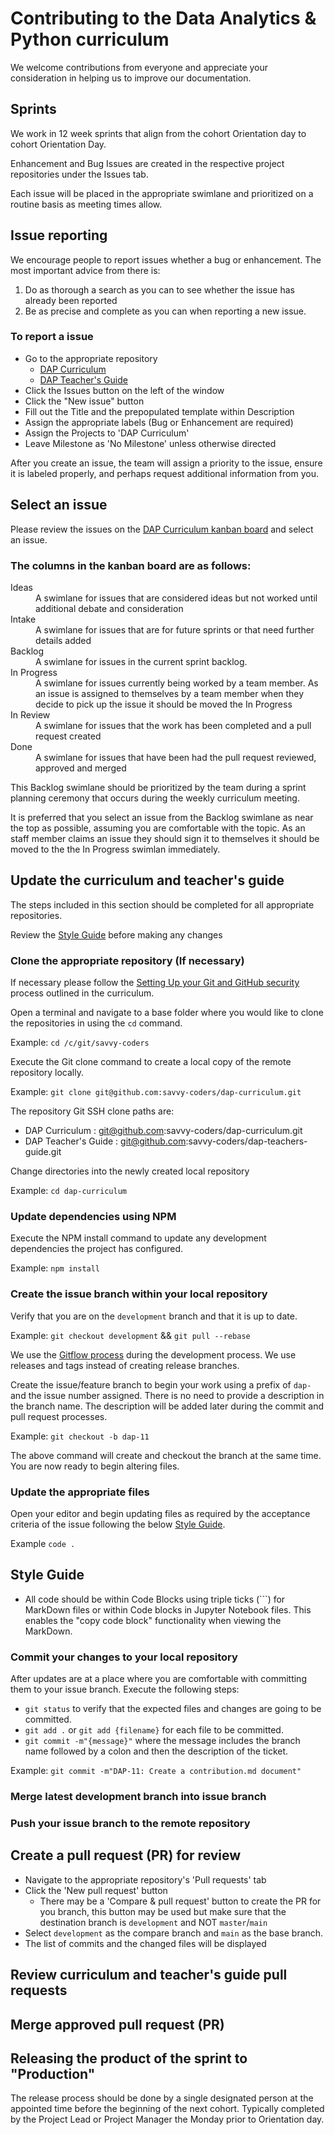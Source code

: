 # Contributing to the Data Analytics & Python curriculum

We welcome contributions from everyone and appreciate your consideration in helping us to improve our documentation.  

## Sprints

We work in 12 week sprints that align from the cohort Orientation day to cohort Orientation Day.

Enhancement and Bug Issues are created in the respective project repositories under the Issues tab.

Each issue will be placed in the appropriate swimlane and prioritized on a routine basis as meeting times allow.

## Issue reporting

We encourage people to report issues whether a bug or enhancement. The most important advice from there is:

1. Do as thorough a search as you can to see whether the issue has already been reported
1. Be as precise and complete as you can when reporting a new issue.

### To report a issue

- Go to the appropriate repository
  - [DAP Curriculum](https://github.com/savvy-coders/dap-curriculum)
  - [DAP Teacher's Guide](https://github.com/savvy-coders/dap-teachers-guide)
- Click the Issues button on the left of the window
- Click the "New issue" button
- Fill out the Title and the prepopulated template within Description
- Assign the appropriate labels (Bug or Enhancement are required)
- Assign the Projects to 'DAP Curriculum'
- Leave Milestone as 'No Milestone' unless otherwise directed

After you create an issue, the team will assign a priority to the issue, ensure it is labeled properly, and perhaps request additional information from you.

## Select an issue

Please review the issues on the [DAP Curriculum kanban board](https://github.com/orgs/savvy-coders/projects/3) and select an issue.

### The columns in the kanban board are as follows:

<dl>
  <dt>Ideas</dt>
  <dd>A swimlane for issues that are considered ideas but not worked until additional debate and consideration</dd>
  <dt>Intake</dt>
  <dd>A swimlane for issues that are for future sprints or that need further details added</dd>
  <dt>Backlog</dt>
  <dd>A swimlane for issues in the current sprint backlog.</dd>
  <dt>In Progress</dt>
  <dd>A swimlane for issues currently being worked by a team member.  As an issue is assigned to themselves by a team member when they decide to pick up the issue it should be moved the In Progress</dd>
  <dt>In Review</dt>
  <dd>A swimlane for issues that the work has been completed and a pull request created</dd>
  <dt>Done</dt>
  <dd>A swimlane for issues that have been had the pull request reviewed, approved and merged</dd>
</dl>

This Backlog swimlane should be prioritized by the team during a sprint planning ceremony that occurs during the weekly curriculum meeting.

It is preferred that you select an issue from the Backlog swimlane as near the top as possible, assuming you are comfortable with the topic.  As an staff member claims an issue they should sign it to themselves it should be moved to the the In Progress swimlan immediately.

## Update the curriculum and teacher's guide

The steps included in this section should be completed for all appropriate repositories.

Review the [Style Guide](#style-guide) before making any changes

### Clone the appropriate repository (If necessary)

If necessary please follow the [Setting Up your Git and GitHub security](Section00/0.1.1-GitHub_SSH_Key.md) process outlined in the curriculum.

Open a terminal and navigate to a base folder where you would like to clone the repositories in using the `cd` command.

Example: `cd /c/git/savvy-coders`

Execute the Git clone command to create a local copy of the remote repository locally.

Example: `git clone git@github.com:savvy-coders/dap-curriculum.git`

The repository Git SSH clone paths are:

- DAP Curriculum : git@github.com:savvy-coders/dap-curriculum.git
- DAP Teacher's Guide : git@github.com:savvy-coders/dap-teachers-guide.git
  
Change directories into the newly created local repository

Example: `cd dap-curriculum`

### Update dependencies using NPM

Execute the NPM install command to update any development dependencies the project has configured.

Example: `npm install`

### Create the issue branch within your local repository

Verify that you are on the `development` branch and that it is up to date.

Example: `git checkout development` && `git pull --rebase`

We use the [Gitflow process](https://www.atlassian.com/git/tutorials/comparing-workflows/gitflow-workflow) during the development process.  We use releases and tags instead of creating release branches.

Create the issue/feature branch to begin your work using a prefix of `dap-` and the issue number assigned.  There is no need to provide a description in the branch name.   The description will be added later during the commit and pull request processes.

Example: `git checkout -b dap-11`

The above command will create and checkout the branch at the same time.   You are now ready to begin altering files.

### Update the appropriate files

Open your editor and begin updating files as required by the acceptance criteria of the issue following the below [Style Guide](#style-guide).

Example `code .`

## Style Guide

- All code should be within Code Blocks using triple ticks (```) for MarkDown files or within Code blocks in Jupyter Notebook files.  This enables the "copy code block" functionality when viewing the MarkDown.

### Commit your changes to your local repository

After updates are at a place where you are comfortable with committing them to your issue branch.   Execute the following steps:

- `git status` to verify that the expected files and changes are going to be committed.
- `git add .` or `git add {filename}` for each file to be committed.
- `git commit -m"{message}"` where the message includes the branch name followed by a colon and then the description of the ticket.

Example: `git commit -m"DAP-11: Create a contribution.md document"`

### Merge latest development branch into issue branch


### Push your issue branch to the remote repository


## Create a pull request (PR) for review

- Navigate to the appropriate repository's 'Pull requests' tab
- Click the 'New pull request' button
  - There may be a 'Compare & pull request' button to create the PR for you branch, this button may be used but make sure that the destination branch is `development` and NOT `master`/`main`
- Select `development` as the compare branch and `main` as the base branch.
- The list of commits and the changed files will be displayed

## Review curriculum and teacher's guide pull requests

## Merge approved pull request (PR)

## Releasing the product of the sprint to "Production"

The release process should be done by a single designated person at the appointed time before the beginning of the next cohort.   Typically completed by the Project Lead or Project Manager the Monday prior to Orientation day.
